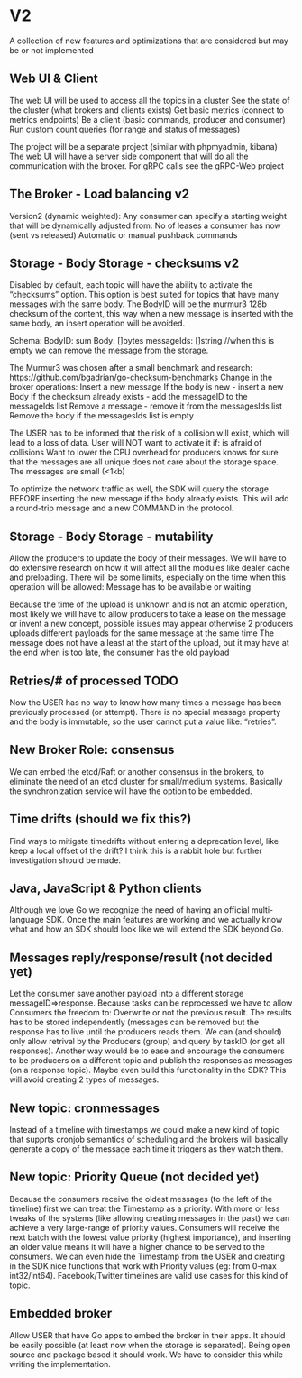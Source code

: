 # V2 
A collection of new features and optimizations that are considered but may be or not implemented
## Web UI & Client
The web UI will be used to access all the topics in a cluster
See the state of the cluster (what brokers and clients exists)
Get basic metrics (connect to metrics endpoints)
Be a client (basic commands, producer and consumer)
Run custom count queries (for range and status of messages)

The project will be a separate project (similar with phpmyadmin, kibana)
The web UI will have a server side component that will do all the communication with the broker.
For gRPC calls see the gRPC-Web project
## The Broker - Load balancing v2
Version2 (dynamic weighted):
Any consumer can specify a starting weight that will be dynamically adjusted from:
No of leases a consumer has now (sent vs released)
Automatic or manual pushback commands

## Storage - Body Storage - checksums v2

Disabled by default, each topic will have the ability to activate the “checksums” option. This option is best suited for topics that have many messages with the same body. 
The BodyID will be the murmur3 128b checksum of the content, this way when a new message is inserted with the same body, an insert operation will be avoided. 

Schema:
BodyID: sum
Body: []bytes
messageIds: []string //when this is empty we can remove the message from the storage.

The Murmur3 was chosen after a small benchmark and research: https://github.com/bgadrian/go-checksum-benchmarks
Change in the broker operations:
Insert a new message 
If the body is new - insert a new Body
If the checksum already exists - add the messageID to the messageIds list
Remove a message - remove it from the messagesIds list
Remove the body if the messagesIds list is empty

The USER has to be informed that the risk of a collision will exist, which will lead to a loss of data. User will NOT want to activate it if:
is afraid of collisions
Want to lower the CPU overhead for producers
knows for sure that the messages are all unique
does not care about the storage space.
The messages are small (<1kb)

To optimize the network traffic as well, the SDK will query the storage BEFORE inserting the new message if the body already exists. This will add a round-trip message and a new COMMAND in the protocol. 

## Storage - Body Storage - mutability
Allow the producers to update the body of their messages. We will have to do extensive research on how it will affect all the modules like dealer cache and preloading.
There will be some limits, especially on the time when this operation will be allowed:
Message has to be available or waiting 

Because the time of the upload is unknown and is not an atomic operation, most likely we will have to allow producers to take a lease on the message or invent a new concept, possible issues may appear otherwise
2 producers uploads different payloads for the same message at the same time
The message does not have a least at the start of the upload, but it may have at the end when is too late, the consumer has the old payload 

## Retries/# of processed TODO
Now the USER has no way to know how many times a message has been previously processed (or attempt). There is no special message property and the body is immutable, so the user cannot put a value like: “retries”.
## New Broker Role: consensus
We can embed the etcd/Raft or another consensus in the brokers, to eliminate the need of an etcd cluster for small/medium systems. Basically the synchronization service will have the option to be embedded.
## Time drifts (should we fix this?)
Find ways to mitigate timedrifts without entering a deprecation level, like keep a local offset of the drift? I think this is a rabbit hole but further investigation should be made.

## Java, JavaScript & Python clients 
Although we love Go we recognize the need of having an official multi-language SDK. Once the main features are working and we actually know what and how an SDK should look like we will extend the SDK beyond Go.
## Messages reply/response/result (not decided yet)
Let the consumer save another payload into a different storage messageID=>response. Because tasks can be reprocessed we have to allow Consumers the freedom to: Overwrite or not the previous result. 
The results has to be stored independently (messages can be removed but the response has to live until the producers reads them. We can (and should) only allow retrival by the Producers (group) and query by taskID (or get all responses). 
Another way would be to ease and encourage the consumers to be producers on a different topic and publish the responses as messages (on a response topic). Maybe even build this functionality in the SDK? This will avoid creating 2 types of messages. 

## New topic: cronmessages
Instead of a timeline with timestamps we could make a new kind of topic that supprts cronjob semantics of scheduling and the brokers will basically generate a copy of the message each time it triggers as they watch them.


## New topic: Priority Queue (not decided yet)
Because the consumers receive the oldest messages (to the left of the timeline) first we can treat the Timestamp as a priority. With more or less tweaks of the systems (like allowing creating messages in the past) we can achieve a very large-range of priority values. Consumers will receive the next batch with the lowest value priority (highest importance), and inserting an older value means it will have a higher chance to be served to the consumers. We can even hide the Timestamp from the USER and creating in the SDK nice functions that work with Priority values (eg: from 0-max int32/int64). 
Facebook/Twitter timelines are valid use cases for this kind of topic.

## Embedded broker
 Allow USER that have Go apps to embed the broker in their apps. It should be easily possible (at least now when the storage is separated). Being open source and package based it should work. We have to consider this while writing the implementation.




